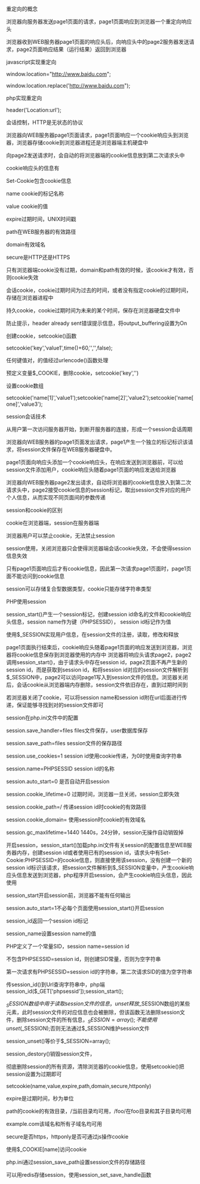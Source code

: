 重定向的概念

浏览器向服务器发送page1页面的请求，page1页面响应到浏览器一个重定向响应头

浏览器收到WEB服务器page1页面的响应头后，向响应头中的page2服务器发送请求，page2页面响应结果（运行结果）返回到浏览器

javascript实现重定向

window.location="http://www.baidu.com";

window.location.replace('http://www.baidu.com");

php实现重定向

header('Location:url');

会话控制，HTTP是无状态的协议

浏览器向WEB服务器page1页面请求，page1页面响应一个cookie响应头到浏览器，浏览器存储cookie到浏览器进程还是浏览器端主机硬盘中

向page2发送请求时，会自动的将浏览器端的cookie信息放到第二次请求头中

cookie响应头的信息有

Set-Cookie包含cookie信息

name cookie的标记名称

value cookie的值

expire过期时间，UNIX时间戳

path在WEB服务器的有效路径

domain有效域名

secure是HTTP还是HTTPS

只有浏览器端cookie没有过期，domain和path有效的时候，该cookie才有效，否则cookie失效

会话cookie，cookie过期时间为过去的时间，或者没有指定cookie的过期时间，存储在浏览器进程中

持久cookie，cookie过期时间为未来的某个时间，保存在浏览器硬盘文件中

防止提示，header already sent错误提示信息，将output_buffering设置为On

创建cookie，setcookie()函数

setcookie('key','value1',time()+60,'','',false);

任何键值对，的值经过urlencode()函数处理

预定义变量$_COOKIE，删除cookie，setcookie('key','')

设置cookie数组

setcookie('name[1]','value1');setcookie('name[2]','value2');setcookie('name[one]','value3');

session会话技术

从用户第一次访问服务器开始，到断开服务器的连接，形成一个session会话周期

浏览器向WEB服务器的page1页面发出请求，page1产生一个独立的标记标识该请求，将session文件保存在WEB服务器硬盘中。

page1页面向响应头添加一个cookie响应头，在响应发送到浏览器前，可以给session文件添加用户，cookie响应头随着page1页面的响应发送给浏览器

浏览器向WEB服务器page2发出请求，自动将浏览器的cookie信息放入到第二次请求头中，page2接受cookie信息的session标记，取出session文件对应的用户个人信息，从而实现不同页面间的参数传递

session和cookie的区别

cookie在浏览器端，session在服务器端

浏览器用户可以禁止cookie，无法禁止session

session使用，关闭浏览器只会使得浏览器端会话cookie失效，不会使得session信息失效

只有page1页面响应后才有cookie信息，因此第一次请求page1页面时，page1页面不能访问到cookie信息

session可以存储复合型数据类型，cookie只能存储字符串类型

PHP使用session

session_start()产生一个session标记，创建session id命名的文件和cookie响应头信息，session name作为键（PHPSESSID），
session id标记作为值

使用$_SESSION实现用户信息，在session文件的注册，读取，修改和释放

page1页面执行结束后，cookie响应头随着page1页面的响应发送到浏览器，浏览器将cookie信息保存到浏览器使用的内存中
浏览器将响应头请求page2，page2调用session_start()，由于请求头中存在session id，page2页面不再产生新的session id，而是获取到session id，和将session id对应的session文件解析到$_SESSION中，page2可以访问page1写入到session文件的信息。浏览器关闭后，会话cookie从浏览器端内存删除，session文件依旧存在，直到过期时间到

若浏览器关闭了cookie，可以将session name和session id附在url后面进行传递，保证能够寻找到对的session文件即可

session在php.ini文件中的配置

session.save_handler=files  files文件保存，user数据库保存

session.save_path=files  session文件的保存路径

session.use_cookies=1  session id使用cookie传递，为0时使用查询字符串

session.name=PHPSESSID  session id的名称

session.auto_start=0  是否自动开启session  

session.cookie_lifetime=0  过期时间，浏览器一旦关闭，session立即失效

session.cookie_path=/   传递session id时cookie的有效路径

session.cookie_domain=   使用session时cookie的有效域名

session.gc_maxlifetime=1440  1440s，24分钟，session无操作自动销毁掉

开启session，session_start()加载php.ini文件有关session的配置信息至WEB服务器内存，创建session id或者使用已有的session id，请求头中有Set-Cookie:PHPSESSID=的cookie信息，则直接使用该session，没有创建一个新的session id标识该请求，把session文件解析到$_SESSION变量中，产生cookie响应头信息发送到浏览器，php程序开启session，会产生cookie响应头信息，因此使用

session_start开启session前，浏览器不能有任何输出

session.auto_start=1不必每个页面使用session_start()开启session

session_id返回一个session id标记

session_name设置session name的值

PHP定义了一个常量SID，session name=session id

不包含PHPSESSID=session id，则创建SID常量，否则为空字符串

第一次请求有PHPSESSID=session id的字符串，第二次请求SID的值为空字符串

传session_id()到Url查询字符串中，php端session_id($_GET['phpsessid']);session_start();

$_SESSION数组中用于读取session文件的信息，unset释放$_SESSION数组的某些元素，此时session文件的对应信息也会被删除，但该函数无法删除session文件，删除session文件的所有信息，$_SESSION=array();不能使用unset($_SESSION);否则无法通过$_SESSION维护session文件

session_unset()等价于$_SESSION=array();

session_destory()销毁session文件，

彻底删除session的所有资源，清除浏览器的cookie信息，使用setcookie()把session设置为过期即可


setcookie(name,value,expire,path,domain,secure,httponly)

expire是过期时间，秒为单位

path的cookie的有效目录，/当前目录均可用，/foo/在foo目录和其子目录均可用

example.com该域名和所有子域名均可用

secure是否https，httponly是否可通过js操作cookie

使用$_COOKIE[name]访问cookie

php.ini通过session_save_path设置session文件的存储路径

可以用redis存储session，使用session_set_save_handle函数








